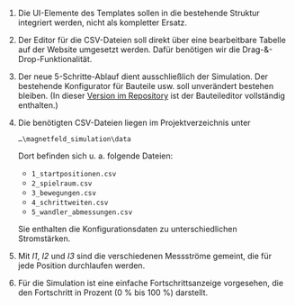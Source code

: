1. Die UI-Elemente des Templates sollen in die bestehende Struktur integriert werden, nicht als kompletter Ersatz.
2. Der Editor für die CSV-Dateien soll direkt über eine bearbeitbare Tabelle auf der Website umgesetzt werden. Dafür benötigen wir die Drag-&-Drop-Funktionalität.
3. Der neue 5-Schritte-Ablauf dient ausschließlich der Simulation. Der bestehende Konfigurator für Bauteile usw. soll unverändert bestehen bleiben. (In dieser [Version im Repository](https://github.com/oliverschmidt99/magnetfeld_simulation/tree/7f644c99567493e7676b6e2d4cd26b1aa71d5e1d) ist der Bauteileditor vollständig enthalten.)
4. Die benötigten CSV-Dateien liegen im Projektverzeichnis unter

   ```
   …\magnetfeld_simulation\data
   ```

   Dort befinden sich u. a. folgende Dateien:

   - `1_startpositionen.csv`
   - `2_spielraum.csv`
   - `3_bewegungen.csv`
   - `4_schrittweiten.csv`
   - `5_wandler_abmessungen.csv`

   Sie enthalten die Konfigurationsdaten zu unterschiedlichen Stromstärken.

5. Mit _I1_, _I2_ und _I3_ sind die verschiedenen Messströme gemeint, die für jede Position durchlaufen werden.
6. Für die Simulation ist eine einfache Fortschrittsanzeige vorgesehen, die den Fortschritt in Prozent (0 % bis 100 %) darstellt.
